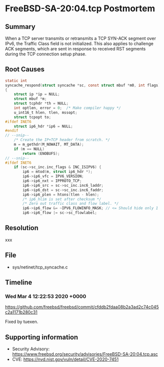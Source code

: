 # FreeBSD-SA-20:04.tcp Postmortem

## Summary

When a TCP server transmits or retransmits a TCP SYN-ACK segment over IPv6, the Traffic Class field is not initialized. This also applies to challenge ACK segments, which are sent in response to received RST segments during the TCP connection setup phase.

## Root Causes

```c
static int
syncache_respond(struct syncache *sc, const struct mbuf *m0, int flags)
{
	struct ip *ip = NULL;
	struct mbuf *m;
	struct tcphdr *th = NULL;
	int optlen, error = 0;	/* Make compiler happy */
	u_int16_t hlen, tlen, mssopt;
	struct tcpopt to;
#ifdef INET6
	struct ip6_hdr *ip6 = NULL;
#endif
// --snip--
	/* Create the IP+TCP header from scratch. */
	m = m_gethdr(M_NOWAIT, MT_DATA);
	if (m == NULL)
		return (ENOBUFS);
// --snip--
#ifdef INET6
	if (sc->sc_inc.inc_flags & INC_ISIPV6) {
		ip6 = mtod(m, struct ip6_hdr *);
		ip6->ip6_vfc = IPV6_VERSION;
		ip6->ip6_nxt = IPPROTO_TCP;
		ip6->ip6_src = sc->sc_inc.inc6_laddr;
		ip6->ip6_dst = sc->sc_inc.inc6_faddr;
		ip6->ip6_plen = htons(tlen - hlen);
		/* ip6_hlim is set after checksum */
		/* Zero out traffic class and flow label. */
		ip6->ip6_flow &= ~IPV6_FLOWINFO_MASK; // <= Should hide only 1 byte
		ip6->ip6_flow |= sc->sc_flowlabel;
```

## Resolution

xxx

## File

* sys/netinet/tcp_syncache.c

## Timeline

### Wed Mar 4 12:22:53 2020 +0000

https://github.com/freebsd/freebsd/commit/cfddb2fdaa08b2a3ad2c74c045c2a1171b280c31

Fixed by tuexen.

## Supporting information

* Security Advisory: https://www.freebsd.org/security/advisories/FreeBSD-SA-20:04.tcp.asc
* CVE: https://nvd.nist.gov/vuln/detail/CVE-2020-7451
